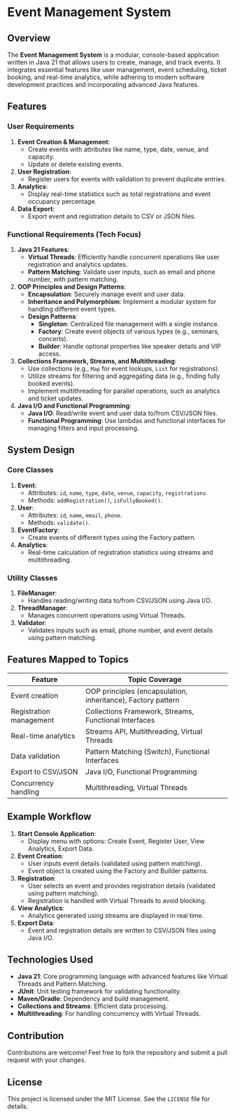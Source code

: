 # Event Management System

## Overview
The **Event Management System** is a modular, console-based application written in Java 21 that allows users to create, manage, and track events. It integrates essential features like user management, event scheduling, ticket booking, and real-time analytics, while adhering to modern software development practices and incorporating advanced Java features.

## Features
### User Requirements
1. **Event Creation & Management**:
   - Create events with attributes like name, type, date, venue, and capacity.
   - Update or delete existing events.
2. **User Registration**:
   - Register users for events with validation to prevent duplicate entries.
3. **Analytics**:
   - Display real-time statistics such as total registrations and event occupancy percentage.
4. **Data Export**:
   - Export event and registration details to CSV or JSON files.

### Functional Requirements (Tech Focus)
1. **Java 21 Features**:
   - **Virtual Threads**: Efficiently handle concurrent operations like user registration and analytics updates.
   - **Pattern Matching**: Validate user inputs, such as email and phone number, with pattern matching.
2. **OOP Principles and Design Patterns**:
   - **Encapsulation**: Securely manage event and user data.
   - **Inheritance and Polymorphism**: Implement a modular system for handling different event types.
   - **Design Patterns**:
     - **Singleton**: Centralized file management with a single instance.
     - **Factory**: Create event objects of various types (e.g., seminars, concerts).
     - **Builder**: Handle optional properties like speaker details and VIP access.
3. **Collections Framework, Streams, and Multithreading**:
   - Use collections (e.g., `Map` for event lookups, `List` for registrations).
   - Utilize streams for filtering and aggregating data (e.g., finding fully booked events).
   - Implement multithreading for parallel operations, such as analytics and ticket updates.
4. **Java I/O and Functional Programming**:
   - **Java I/O**: Read/write event and user data to/from CSV/JSON files.
   - **Functional Programming**: Use lambdas and functional interfaces for managing filters and input processing.

## System Design
### Core Classes
1. **Event**:
   - Attributes: `id`, `name`, `type`, `date`, `venue`, `capacity`, `registrations`.
   - Methods: `addRegistration()`, `isFullyBooked()`.
2. **User**:
   - Attributes: `id`, `name`, `email`, `phone`.
   - Methods: `validate()`.
3. **EventFactory**:
   - Create events of different types using the Factory pattern.
4. **Analytics**:
   - Real-time calculation of registration statistics using streams and multithreading.

### Utility Classes
1. **FileManager**:
   - Handles reading/writing data to/from CSV/JSON using Java I/O.
2. **ThreadManager**:
   - Manages concurrent operations using Virtual Threads.
3. **Validator**:
   - Validates inputs such as email, phone number, and event details using pattern matching.

## Features Mapped to Topics
| Feature               | Topic Coverage                                       |
|-----------------------|------------------------------------------------------|
| Event creation        | OOP principles (encapsulation, inheritance), Factory pattern |
| Registration management | Collections Framework, Streams, Functional Interfaces |
| Real-time analytics   | Streams API, Multithreading, Virtual Threads         |
| Data validation       | Pattern Matching (Switch), Functional Interfaces     |
| Export to CSV/JSON    | Java I/O, Functional Programming                     |
| Concurrency handling  | Multithreading, Virtual Threads                      |

## Example Workflow
1. **Start Console Application**:
   - Display menu with options: Create Event, Register User, View Analytics, Export Data.
2. **Event Creation**:
   - User inputs event details (validated using pattern matching).
   - Event object is created using the Factory and Builder patterns.
3. **Registration**:
   - User selects an event and provides registration details (validated using pattern matching).
   - Registration is handled with Virtual Threads to avoid blocking.
4. **View Analytics**:
   - Analytics generated using streams are displayed in real time.
5. **Export Data**:
   - Event and registration details are written to CSV/JSON files using Java I/O.

## Technologies Used
- **Java 21**: Core programming language with advanced features like Virtual Threads and Pattern Matching.
- **JUnit**: Unit testing framework for validating functionality.
- **Maven/Gradle**: Dependency and build management.
- **Collections and Streams**: Efficient data processing.
- **Multithreading**: For handling concurrency with Virtual Threads.


## Contribution
Contributions are welcome! Feel free to fork the repository and submit a pull request with your changes.

## License
This project is licensed under the MIT License. See the `LICENSE` file for details.
